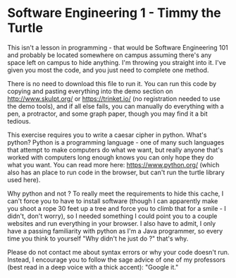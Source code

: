 # Software Engineering 1 - Timmy the Turtle

This isn't a lesson in programming - that would be Software Engineering 101 and probably be located somewhere on campus assuming there's any space left on campus to hide anything. I'm throwing you straight into it. I've given you most the code, and you just need to complete one method.

There is no need to download this file to run it. You can run this code by copying and pasting everything into the demo section on http://www.skulpt.org/ or https://trinket.io/ (no registration needed to use the demo tools), and if all else fails, you can manually do everything with a pen, a protractor, and some graph paper, though you may find it a bit tedious.

This exercise requires you to write a caesar cipher in python. What's python? Python is a programming language - one of many such languages that attempt to make computers do what we want, but really anyone that's worked with computers long enough knows you can only hope they do what you want. You can read more here: https://www.python.org/ (which also has an place to run code in the browser, but can't run the turtle library used here).

Why python and not <insert some other language here>? 
To really meet the requirements to hide this cache, I can't force you to have to install software (though I can apparently make you shoot a rope 30 feet up a tree and force you to climb that for a smile - I didn't, don't worry), so I needed something I could point you to a couple websites and run everything in your browser. I also have to admit, I only have a passing familiarity with python as I'm a Java programmer, so every time you think to yourself "Why didn't he just do <x>?" that's why.


Please do not contact me about syntax errors or why your code doesn't run. Instead, I encourage you to follow the sage advice of one of my professors  (best read in a deep voice with a thick accent): "Google it."
